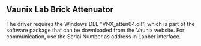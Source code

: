 ## Vaunix Lab Brick Attenuator
The driver requires the Windows DLL "VNX_atten64.dll", which is part of the software package that can be downloaded from the Vaunix website.
For communication, use the Serial Number as address in Labber interface. 
